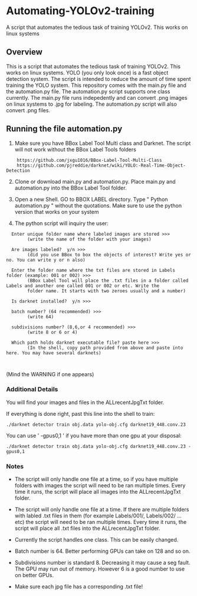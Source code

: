 # Automating-YOLOv2-training

A script that automates the tedious task of training YOLOv2. This works on linux systems


## Overview

This is a script that automates the tedious task of training YOLOv2. This works on linux systems. YOLO (you only look once) is a fast object detection system. The script is intended to reduce the amount of time spent training the YOLO system. This repository comes with the main.py file and the automation.py file. 
The automation.py script supports one class currently.
The main.py file runs indepedently and can convert .png images on linux systems to .jpg for labeling. The automation.py script will also convert .png files.


## Running the file automation.py

1) Make sure you have BBox Label Tool Multi class and Darknet. The script will not work without the BBox Label Tools folders
```
    https://github.com/jxgu1016/BBox-Label-Tool-Multi-Class
    https://github.com/pjreddie/darknet/wiki/YOLO:-Real-Time-Object-Detection
```

2) Clone or download main.py and automation.py. Place main.py and automation.py into the BBox Label Tool folder.

3) Open a new Shell. GO to BBOX LABEL directory. Type " Python automation.py " without the quotations. Make sure to use the python version that works on your system

4) The python script will inquiry the user:
  
```
  Enter unique folder name where labeled images are stored >>>
        (write the name of the folder with your images)
       
  Are images labeled?  y/n >>> 
        (did you use BBox to box the objects of interest? Write yes or no. You can write y or n also)
        
  Enter the folder name where the txt files are stored in Labels folder (example: 001 or 002) >>>
        (BBox Label Tool will place the .txt files in a folder called Labels and another one called 001 or 002 or etc. Write the  
        folder name. It starts with two zeroes usually and a number)

  Is darknet installed?  y/n >>>

  batch number? (64 recommended) >>>
        (write 64)
        
  subdivisions number? (8,6,or 4 recommended) >>>
        (write 8 or 6 or 4)
        
  Which path holds darknet executable file? paste here >>>
        (In the shell, copy path provided from above and paste into here. You may have several darknets)
        
        
```

(Mind the WARNING if one appears)

### Additional Details

You will find your images and files in the ALLrecentJpgTxt folder.

If everything is done right, past this line into the shell to train:
```
./darknet detector train obj.data yolo-obj.cfg darknet19_448.conv.23
```

You can use ' -gpus0,1 ' if you have more than one gpu at your disposal:
```
./darknet detector train obj.data yolo-obj.cfg darknet19_448.conv.23 -gpus0,1 
```
### Notes

* The script will only handle one file at a time, so if you have multiple folders with images the script will need to be ran multiple times. Every time it runs, the script will place all images into the ALLrecentJpgTxt folder.

* The script will only handle one file at a time. If there are multiple folders with labled .txt files in them (for example Labels/001/, Labels/002/ ... etc) the script will need to be ran multiple times. Every time it runs, the script will place all .txt files into the ALLrecentJpgTxt folder.

* Currently the script handles one class. This can be easily changed.

* Batch number is 64. Better performing GPUs can take on 128 and so on.

* Subdivisions number is standard 8. Decreasing it may cause a seg fault. The GPU may run out of memory. However 6 is a good number to use on better GPUs.

* Make sure each jpg file has a corresponding .txt file!


